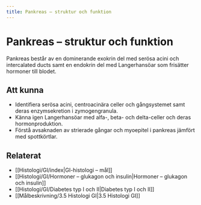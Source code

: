```yaml
---
title: Pankreas – struktur och funktion
---
```


# Pankreas – struktur och funktion

Pankreas består av en dominerande exokrin del med serösa acini och intercalated ducts samt en endokrin del med Langerhansöar som frisätter hormoner till blodet.

## Att kunna
- Identifiera serösa acini, centroacinära celler och gångsystemet samt deras enzymsekretion i zymogengranula.
- Känna igen Langerhansöar med alfa-, beta- och delta-celler och deras hormonproduktion.
- Förstå avsaknaden av strierade gångar och myoepitel i pankreas jämfört med spottkörtlar.

## Relaterat
- [[Histologi/GI/index|GI-histologi – mål]]
- [[Histologi/GI/Hormoner – glukagon och insulin|Hormoner – glukagon och insulin]]
- [[Histologi/GI/Diabetes typ I och II|Diabetes typ I och II]]
- [[Målbeskrivning/3.5 Histologi GI|3.5 Histologi GI]]
